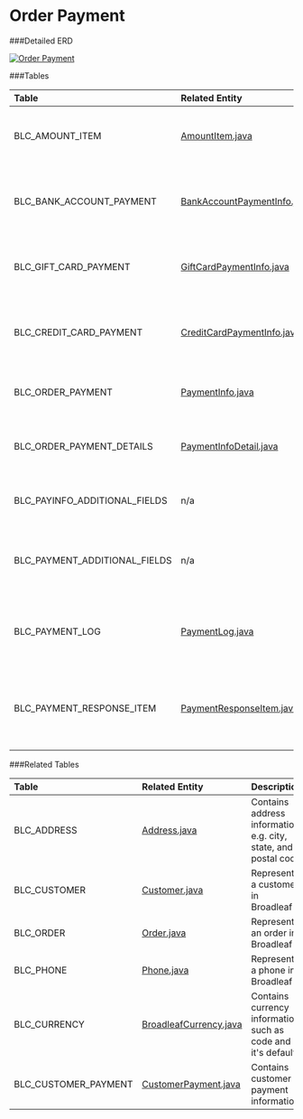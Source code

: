 # Order Payment

###Detailed ERD

[![Order Payment](dataModel/OrderPaymentDetailedERD.png)](_img/dataModel/OrderPaymentDetailedERD.png)

###Tables

| Table                        | Related Entity | Description                                         |
|:-----------------------------|:----------|:----------------------------------------------------|
|BLC_AMOUNT_ITEM               | [AmountItem.java](http://javadoc.broadleafcommerce.org/current/framework/org/broadleafcommerce/core/payment/domain/AmountItem.html)      | Contains item information for items in a payment  |
|BLC_BANK_ACCOUNT_PAYMENT      | [BankAccountPaymentInfo.java](http://javadoc.broadleafcommerce.org/current/framework/org/broadleafcommerce/core/payment/domain/BankAccountPaymentInfo.html)      | Contains data about a bank account used for payment  |
|BLC_GIFT_CARD_PAYMENT         | [GiftCardPaymentInfo.java](http://javadoc.broadleafcommerce.org/current/framework/org/broadleafcommerce/core/payment/domain/GiftCardPaymentInfo.html)      | Contains data about a gift card used for payment  |
|BLC_CREDIT_CARD_PAYMENT       | [CreditCardPaymentInfo.java](http://javadoc.broadleafcommerce.org/current/framework/org/broadleafcommerce/core/payment/domain/CreditCardPaymentInfo.html)      | Contains information about a credit card used for payment  |
|BLC_ORDER_PAYMENT             | [PaymentInfo.java](http://javadoc.broadleafcommerce.org/current/framework/org/broadleafcommerce/core/payment/domain/PaymentInfo.html)      | Contains payment information for an order  |
|BLC_ORDER_PAYMENT_DETAILS     | [PaymentInfoDetail.java](http://javadoc.broadleafcommerce.org/current/framework/org/broadleafcommerce/core/payment/domain/PaymentInfoDetail.html)      | Contains detailed payment information for an order  |
|BLC_PAYINFO_ADDITIONAL_FIELDS | n/a      | Contains arbitrary payment data  |
|BLC_PAYMENT_ADDITIONAL_FIELDS | n/a      | Contains arbitrary payment data for the payment response  |
|BLC_PAYMENT_LOG               | [PaymentLog.java](http://javadoc.broadleafcommerce.org/current/framework/org/broadleafcommerce/core/payment/domain/PaymentLog.html)      | Contains summary information for a payment instance  |
|BLC_PAYMENT_RESPONSE_ITEM     | [PaymentResponseItem.java](http://javadoc.broadleafcommerce.org/current/framework/org/broadleafcommerce/core/payment/domain/PaymentResponseItem.html)      | Contains payment response information from payment gateway  |

###Related Tables

| Table       | Related Entity   | Description                                         |
|:------------|:-----------------|:----------------------------------------------------|
|BLC_ADDRESS  | [Address.java](http://javadoc.broadleafcommerce.org/current/profile/org/broadleafcommerce/profile/core/domain/Address.html)          | Contains address information, e.g. city, state, and postal code  |
|BLC_CUSTOMER | [Customer.java](http://javadoc.broadleafcommerce.org/current/profile/org/broadleafcommerce/profile/core/domain/Customer.html)          | Represents a customer in Broadleaf  |
|BLC_ORDER    | [Order.java](http://javadoc.broadleafcommerce.org/current/framework/org/broadleafcommerce/core/order/domain/Order.html)          | Represents an order in Broadleaf  |
|BLC_PHONE    | [Phone.java](http://javadoc.broadleafcommerce.org/current/profile/org/broadleafcommerce/profile/core/domain/Phone.html)          | Represents a phone in Broadleaf  |
|BLC_CURRENCY | [BroadleafCurrency.java](http://javadoc.broadleafcommerce.org/current/common/org/broadleafcommerce/common/currency/domain/BroadleafCurrency.html)      | Contains currency information, such as code and if it's default  |
|BLC_CUSTOMER_PAYMENT | [CustomerPayment.java](http://javadoc.broadleafcommerce.org/current/profile/org/broadleafcommerce/profile/core/domain/CustomerPayment.html)  | Contains customer payment information.    |

